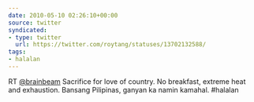 ```yaml
---
date: 2010-05-10 02:26:10+00:00
source: twitter
syndicated:
- type: twitter
  url: https://twitter.com/roytang/statuses/13702132588/
tags:
- halalan
---
```


RT [@brainbeam](https://twitter.com/brainbeam/) Sacrifice for love of country. No breakfast, extreme heat and exhaustion. Bansang Pilipinas, ganyan ka namin kamahal. #halalan